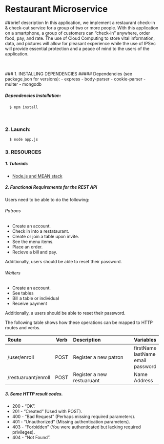 # Restaurant Microservice

##brief description
In this application, we implement a restaurant check-in & check-out service for a group of two or more people. With this application on a smartphone, a group of customers can “check-in” anywhere, order food, pay, and rate. The use of Cloud Computing to store vital information, data, and pictures will allow for pleasant experience while the use of IPSec will provide essential protection and a peace of mind to the users of the application.

<br /> 
<br /> 
### 1. INSTALLING DEPENDENCIES
##### Dependencies (see package.json for versions):
  - express
  - body-parser
  - cookie-parser
  - multer
  - mongodb

##### Dependencies Installation:
```sh
  $ npm install
```

<br /> 

### 2. Launch:
```sh
  $ node app.js
```

### 3. RESOURCES
##### 1. Tutorials

  - <a href="https://www.mongodb.com/blog/post/building-your-first-application-mongodb-creating-rest-api-using-mean-stack-part-1?jmp=docs&_ga=1.41398059.864639056.1446152580" target="_blank">Node.js and MEAN stack</a>

##### 2. Functional Requirements for the REST API
Users need to be able to do the following:

###### Patrons
  - Create an account.
  - Check in into a restataurant.
  - Create or join a table upon invite.
  - See the menu items.
  - Place an order.
  - Recieve a bill and pay.

Additionally, users should be able to reset their password.

###### Waiters
  - Create an account.
  - See tables
  - Bill a table or individual
  - Receive payment

Additionally, a users should be able to reset their password.

The following table shows how these operations can be mapped to HTTP routes and verbs.

| Route | Verb | Description | Variables |
| :------------- |:-------------:| :------------- | :-------------------------- |
| /user/enroll  | POST | Register a new patron | firstName <br />  lastName <br /> email <br /> password
| /restuaruant/enroll  | POST | Register a new restuaruant | Name <br />  Address

##### 3. Some HTTP result codes. 

  - 200 - “OK”.
  - 201 - “Created” (Used with POST).
  - 400 - “Bad Request” (Perhaps missing required parameters).
  - 401 - “Unauthorized” (Missing authentication parameters).
  - 403 - “Forbidden” (You were authenticated but lacking required privileges).
  - 404 - “Not Found”.